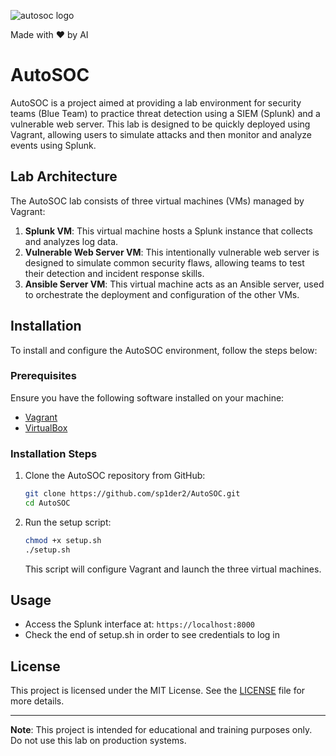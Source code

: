 ![autosoc logo](https://github.com/user-attachments/assets/0a8e34a0-bb29-479c-ac7a-1bb0067745ef)

        
Made with ❤️ by AI


# AutoSOC

AutoSOC is a project aimed at providing a lab environment for security teams (Blue Team) to practice threat detection using a SIEM (Splunk) and a vulnerable web server. This lab is designed to be quickly deployed using Vagrant, allowing users to simulate attacks and then monitor and analyze events using Splunk.

## Lab Architecture

The AutoSOC lab consists of three virtual machines (VMs) managed by Vagrant:

1. **Splunk VM**: This virtual machine hosts a Splunk instance that collects and analyzes log data.
2. **Vulnerable Web Server VM**: This intentionally vulnerable web server is designed to simulate common security flaws, allowing teams to test their detection and incident response skills.
3. **Ansible Server VM**: This virtual machine acts as an Ansible server, used to orchestrate the deployment and configuration of the other VMs.

## Installation

To install and configure the AutoSOC environment, follow the steps below:

### Prerequisites

Ensure you have the following software installed on your machine:

- [Vagrant](https://www.vagrantup.com/downloads)
- [VirtualBox](https://www.virtualbox.org/wiki/Downloads)

### Installation Steps

1. Clone the AutoSOC repository from GitHub:

    ```bash
    git clone https://github.com/sp1der2/AutoSOC.git
    cd AutoSOC
    ```

2. Run the setup script:

    ```bash
    chmod +x setup.sh
    ./setup.sh
    ```

    This script will configure Vagrant and launch the three virtual machines.

## Usage

- Access the Splunk interface at: `https://localhost:8000`
- Check the end of setup.sh in order to see credentials to log in

## License

This project is licensed under the MIT License. See the [LICENSE](LICENSE) file for more details.

---

**Note**: This project is intended for educational and training purposes only. Do not use this lab on production systems.
